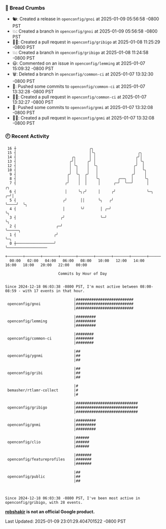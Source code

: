### 🍞 Bread Crumbs

 * 🐿: Created a release in `openconfig/gnoi` at 2025-01-09 05:56:58 -0800 PST
 * 💥: Created a branch in `openconfig/gnoi` at 2025-01-09 05:56:58 -0800 PST
 * ✍🏼: Created a pull request in `openconfig/gribigo` at 2025-01-08 11:25:29 -0800 PST
 * 💥: Created a branch in `openconfig/gribigo` at 2025-01-08 11:24:58 -0800 PST
 * 😃: Commented on an issue in `openconfig/lemming` at 2025-01-07 15:09:32 -0800 PST
 * 🗑: Deleted a branch in `openconfig/common-ci` at 2025-01-07 13:32:30 -0800 PST
 * 🚢: Pushed some commits to `openconfig/common-ci` at 2025-01-07 13:32:28 -0800 PST
 * ✍🏼: Created a pull request in `openconfig/common-ci` at 2025-01-07 13:32:27 -0800 PST
 * 🚢: Pushed some commits to `openconfig/gnmi` at 2025-01-07 13:32:08 -0800 PST
 * ✍🏼: Created a pull request in `openconfig/gnmi` at 2025-01-07 13:32:08 -0800 PST

### 🕘 Recent Activity
```
 16 ┼                                 ╭╮
 15 ┤                                 │╰╮                   ╭╮
 14 ┤                         ╭╮      │ │                  ╭╯│
 13 ┤                        ╭╯│     ╭╯ │                  │ ╰╮
 12 ┤                        │ ╰╮    │  ╰╮                ╭╯  │
 10 ┤                        │  │    │   │                │   ╰╮
  9 ┤                       ╭╯  ╰╮  ╭╯   │               ╭╯    │
  8 ┤                       │    │  │    ╰╮        ╭──╮  │     ╰╮
  7 ┤                      ╭╯    │  │     │      ╭─╯  ╰──╯      │        ╭╮
  6 ┤                      │     ╰╮╭╯     │     ╭╯              ╰─╮    ╭─╯│
  5 ┤                     ╭╯      ││      ╰╮   ╭╯                 ╰────╯  ╰╮
  4 ┤                     │       ╰╯       │ ╭─╯                           ╰╮
  3 ┤                    ╭╯                ╰─╯                              ╰╮
  2 ┤                  ╭─╯                                                   ╰─────╮
  1 ┤                 ╭╯                                                           ╰─╮
  0 ┼─────────────────╯                                                              ╰──────────────────
    +───────+───────+───────+───────+───────+───────+───────+───────+───────+───────+───────+───────+────
  00:00   02:00   04:00   06:00   08:00   10:00   12:00   14:00   16:00   18:00   20:00   22:00   00:00   

						Commits by Hour of Day


Since 2024-12-18 06:03:38 -0800 PST, I'm most active between 08:00-08:59 - with 17 events in that hour.

```



```
                               |##########################
 openconfig/gnoi               |##########################
                               |##########################

                               |#########
 openconfig/lemming            |#########
                               |#########

                               |########
 openconfig/common-ci          |########
                               |########

                               |##
 openconfig/ygnmi              |##
                               |##

                               |##
 openconfig/gribi              |##
                               |##

                               |#
 bemasher/rtlamr-collect       |#
                               |#

                               |############################
 openconfig/gribigo            |############################
                               |############################

                               |#########
 openconfig/gnmi               |#########
                               |#########

                               |######
 openconfig/clio               |######
                               |######

                               |#######
 openconfig/featureprofiles    |#######
                               |#######

                               |##
 openconfig/public             |##
                               |##



Since 2024-12-18 06:03:38 -0800 PST, I've been most active in openconfig/gribigo, with 28 events.

```
**[robshakir](mailto:robjs@google.com) is not an official Google product.**  


Last Updated: 2025-01-09 23:01:29.404701522 -0800 PST
